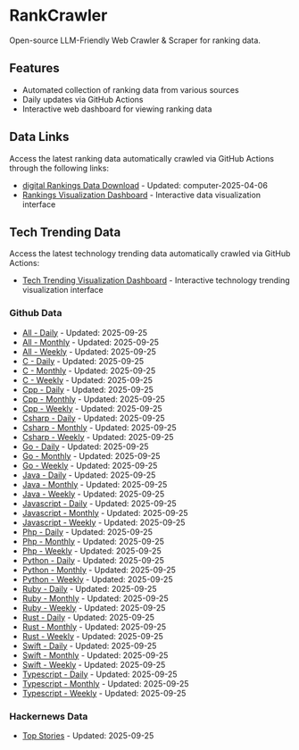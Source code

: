 # RankCrawler

Open-source LLM-Friendly Web Crawler & Scraper for ranking data.

## Features

* Automated collection of ranking data from various sources
* Daily updates via GitHub Actions
* Interactive web dashboard for viewing ranking data


## Data Links

Access the latest ranking data automatically crawled via GitHub Actions through the following links:

* [digital Rankings Data Download](https://github.com/chenjy16/RankCrawler/blob/main/data/1688/digital_computer_2025-04-06.json) - Updated: computer-2025-04-06
* [Rankings Visualization Dashboard](https://chenjy16.github.io/RankCrawler/1688_rankings.html) - Interactive data visualization interface




## Tech Trending Data

Access the latest technology trending data automatically crawled via GitHub Actions:

* [Tech Trending Visualization Dashboard](https://chenjy16.github.io/RankCrawler/tech_trending.html) - Interactive technology trending visualization interface

### Github Data

* [All - Daily](https://github.com/chenjy16/RankCrawler/blob/main/data/github/github_all_daily_2025-09-25.json) - Updated: 2025-09-25
* [All - Monthly](https://github.com/chenjy16/RankCrawler/blob/main/data/github/github_all_monthly_2025-09-25.json) - Updated: 2025-09-25
* [All - Weekly](https://github.com/chenjy16/RankCrawler/blob/main/data/github/github_all_weekly_2025-09-25.json) - Updated: 2025-09-25
* [C - Daily](https://github.com/chenjy16/RankCrawler/blob/main/data/github/github_c_daily_2025-09-25.json) - Updated: 2025-09-25
* [C - Monthly](https://github.com/chenjy16/RankCrawler/blob/main/data/github/github_c_monthly_2025-09-25.json) - Updated: 2025-09-25
* [C - Weekly](https://github.com/chenjy16/RankCrawler/blob/main/data/github/github_c_weekly_2025-09-25.json) - Updated: 2025-09-25
* [Cpp - Daily](https://github.com/chenjy16/RankCrawler/blob/main/data/github/github_cpp_daily_2025-09-25.json) - Updated: 2025-09-25
* [Cpp - Monthly](https://github.com/chenjy16/RankCrawler/blob/main/data/github/github_cpp_monthly_2025-09-25.json) - Updated: 2025-09-25
* [Cpp - Weekly](https://github.com/chenjy16/RankCrawler/blob/main/data/github/github_cpp_weekly_2025-09-25.json) - Updated: 2025-09-25
* [Csharp - Daily](https://github.com/chenjy16/RankCrawler/blob/main/data/github/github_csharp_daily_2025-09-25.json) - Updated: 2025-09-25
* [Csharp - Monthly](https://github.com/chenjy16/RankCrawler/blob/main/data/github/github_csharp_monthly_2025-09-25.json) - Updated: 2025-09-25
* [Csharp - Weekly](https://github.com/chenjy16/RankCrawler/blob/main/data/github/github_csharp_weekly_2025-09-25.json) - Updated: 2025-09-25
* [Go - Daily](https://github.com/chenjy16/RankCrawler/blob/main/data/github/github_go_daily_2025-09-25.json) - Updated: 2025-09-25
* [Go - Monthly](https://github.com/chenjy16/RankCrawler/blob/main/data/github/github_go_monthly_2025-09-25.json) - Updated: 2025-09-25
* [Go - Weekly](https://github.com/chenjy16/RankCrawler/blob/main/data/github/github_go_weekly_2025-09-25.json) - Updated: 2025-09-25
* [Java - Daily](https://github.com/chenjy16/RankCrawler/blob/main/data/github/github_java_daily_2025-09-25.json) - Updated: 2025-09-25
* [Java - Monthly](https://github.com/chenjy16/RankCrawler/blob/main/data/github/github_java_monthly_2025-09-25.json) - Updated: 2025-09-25
* [Java - Weekly](https://github.com/chenjy16/RankCrawler/blob/main/data/github/github_java_weekly_2025-09-25.json) - Updated: 2025-09-25
* [Javascript - Daily](https://github.com/chenjy16/RankCrawler/blob/main/data/github/github_javascript_daily_2025-09-25.json) - Updated: 2025-09-25
* [Javascript - Monthly](https://github.com/chenjy16/RankCrawler/blob/main/data/github/github_javascript_monthly_2025-09-25.json) - Updated: 2025-09-25
* [Javascript - Weekly](https://github.com/chenjy16/RankCrawler/blob/main/data/github/github_javascript_weekly_2025-09-25.json) - Updated: 2025-09-25
* [Php - Daily](https://github.com/chenjy16/RankCrawler/blob/main/data/github/github_php_daily_2025-09-25.json) - Updated: 2025-09-25
* [Php - Monthly](https://github.com/chenjy16/RankCrawler/blob/main/data/github/github_php_monthly_2025-09-25.json) - Updated: 2025-09-25
* [Php - Weekly](https://github.com/chenjy16/RankCrawler/blob/main/data/github/github_php_weekly_2025-09-25.json) - Updated: 2025-09-25
* [Python - Daily](https://github.com/chenjy16/RankCrawler/blob/main/data/github/github_python_daily_2025-09-25.json) - Updated: 2025-09-25
* [Python - Monthly](https://github.com/chenjy16/RankCrawler/blob/main/data/github/github_python_monthly_2025-09-25.json) - Updated: 2025-09-25
* [Python - Weekly](https://github.com/chenjy16/RankCrawler/blob/main/data/github/github_python_weekly_2025-09-25.json) - Updated: 2025-09-25
* [Ruby - Daily](https://github.com/chenjy16/RankCrawler/blob/main/data/github/github_ruby_daily_2025-09-25.json) - Updated: 2025-09-25
* [Ruby - Monthly](https://github.com/chenjy16/RankCrawler/blob/main/data/github/github_ruby_monthly_2025-09-25.json) - Updated: 2025-09-25
* [Ruby - Weekly](https://github.com/chenjy16/RankCrawler/blob/main/data/github/github_ruby_weekly_2025-09-25.json) - Updated: 2025-09-25
* [Rust - Daily](https://github.com/chenjy16/RankCrawler/blob/main/data/github/github_rust_daily_2025-09-25.json) - Updated: 2025-09-25
* [Rust - Monthly](https://github.com/chenjy16/RankCrawler/blob/main/data/github/github_rust_monthly_2025-09-25.json) - Updated: 2025-09-25
* [Rust - Weekly](https://github.com/chenjy16/RankCrawler/blob/main/data/github/github_rust_weekly_2025-09-25.json) - Updated: 2025-09-25
* [Swift - Daily](https://github.com/chenjy16/RankCrawler/blob/main/data/github/github_swift_daily_2025-09-25.json) - Updated: 2025-09-25
* [Swift - Monthly](https://github.com/chenjy16/RankCrawler/blob/main/data/github/github_swift_monthly_2025-09-25.json) - Updated: 2025-09-25
* [Swift - Weekly](https://github.com/chenjy16/RankCrawler/blob/main/data/github/github_swift_weekly_2025-09-25.json) - Updated: 2025-09-25
* [Typescript - Daily](https://github.com/chenjy16/RankCrawler/blob/main/data/github/github_typescript_daily_2025-09-25.json) - Updated: 2025-09-25
* [Typescript - Monthly](https://github.com/chenjy16/RankCrawler/blob/main/data/github/github_typescript_monthly_2025-09-25.json) - Updated: 2025-09-25
* [Typescript - Weekly](https://github.com/chenjy16/RankCrawler/blob/main/data/github/github_typescript_weekly_2025-09-25.json) - Updated: 2025-09-25

### Hackernews Data

* [Top Stories](https://github.com/chenjy16/RankCrawler/blob/main/data/hackernews/hackernews_top_2025-09-25.json) - Updated: 2025-09-25


